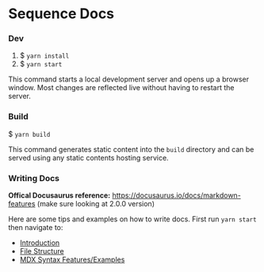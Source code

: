 # Sequence Docs

### Dev

1. \$ `yarn install`
2. \$ `yarn start`

This command starts a local development server and opens up a browser window. Most changes are reflected live without having to restart the server.

### Build

\$ `yarn build`

This command generates static content into the `build` directory and can be served using any static contents hosting service.


### Writing Docs

**Offical Docusaurus reference:** https://docusaurus.io/docs/markdown-features (make sure looking at 2.0.0 version)

Here are some tips and examples on how to write docs. First run `yarn start` then navigate to:

* [Introduction](http://localhost:3000/internal-documentation/introduction)
* [File Structure](http://localhost:3000/internal-documentation/file-structure)
* [MDX Syntax Features/Examples](http://localhost:3000/internal-documentation/markdown-features)
